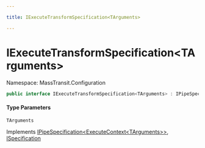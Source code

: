 ```yaml
---

title: IExecuteTransformSpecification<TArguments>

---
```


# IExecuteTransformSpecification\<TArguments\>

Namespace: MassTransit.Configuration

```csharp
public interface IExecuteTransformSpecification<TArguments> : IPipeSpecification<ExecuteContext<TArguments>>, ISpecification
```

#### Type Parameters

`TArguments`<br/>

Implements [IPipeSpecification\<ExecuteContext\<TArguments\>\>](../../masstransit-abstractions/masstransit-configuration/ipipespecification-1), [ISpecification](../../masstransit-abstractions/masstransit/ispecification)
